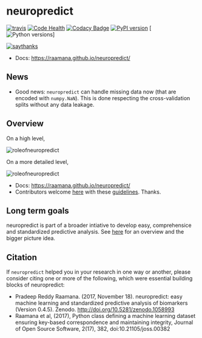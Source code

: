 # neuropredict


[![travis](https://travis-ci.org/raamana/neuropredict.svg?branch=master)](https://travis-ci.org/raamana/neuropredict.svg?branch=master)
[![Code Health](https://landscape.io/github/raamana/neuropredict/master/landscape.svg?style=flat)](https://landscape.io/github/raamana/neuropredict/master)
[![Codacy Badge](https://api.codacy.com/project/badge/Grade/501e560b8a424562a1b8f7cd2f3cadfe)](https://www.codacy.com/app/raamana/neuropredict?utm_source=github.com&amp;utm_medium=referral&amp;utm_content=raamana/neuropredict&amp;utm_campaign=Badge_Grade)
[![PyPI version](https://badge.fury.io/py/neuropredict.svg)](https://badge.fury.io/py/neuropredict)
[![Python versions](https://img.shields.io/badge/python-3.5%2C%203.6-blue.svg)]

[![saythanks](https://img.shields.io/badge/say-thanks-ff69b4.svg)](https://saythanks.io/to/raamana)
   
- Docs:   https://raamana.github.io/neuropredict/

## News

 - Good news: `neuropredict` can handle missing data now (that are encoded with `numpy.NaN`). This is done respecting the cross-validation splits without any data leakage.

## Overview

On a high level,

![roleofneuropredict](docs/high_level_flow.png)

On a more detailed level,

![roleofneuropredict](docs/role.png)


 - Docs:   https://raamana.github.io/neuropredict/
 - Contributors welcome [here](CONTRIBUTING.md) with these [guidelines](http://contribution-guide-org.readthedocs.io). Thanks.


## Long term goals

neuropredict is part of a broader intiative to develop easy, comprehensice and standardized predictive analysis. See [here](https://drive.google.com/file/d/1A9vVgImZ4_Ud04wOE4n63atr8Uh4rR16/view?usp=sharing) for an overview and the bigger picture idea.

## Citation

If `neuropredict` helped you in your research in one way or another, please consider citing one or more of the following, which were essential building blocks of neuropredict:
 - Pradeep Reddy Raamana. (2017, November 18). neuropredict: easy machine learning and standardized predictive analysis of biomarkers (Version 0.4.5). Zenodo. http://doi.org/10.5281/zenodo.1058993
 - Raamana et al, (2017), Python class defining a machine learning dataset ensuring key-based correspondence and maintaining integrity, Journal of Open Source Software, 2(17), 382, doi:10.21105/joss.00382
 
